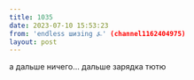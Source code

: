 ```yaml
---
title: 1035
date: 2023-07-10 15:53:23
from: 'endless шизing ⍼' (channel1162404975)
layout: post
---
```


а дальше ничего... дальше зарядка тютю
